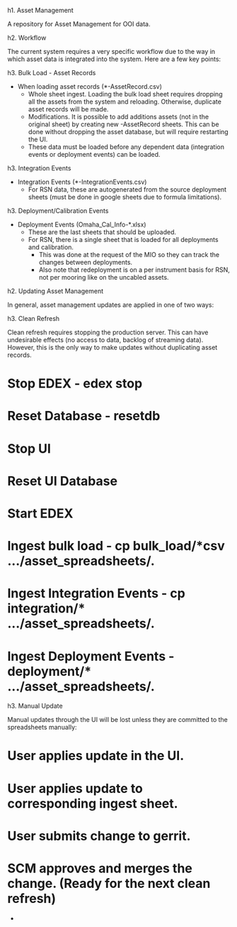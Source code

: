 h1. Asset Management

A repository for Asset Management for OOI data.

h2. Workflow

The current system requires a very specific workflow due to the way in which asset data is integrated into the system. Here are a few key points:

h3. Bulk Load - Asset Records

* When loading asset records (*-AssetRecord.csv)
  * Whole sheet ingest. Loading the bulk load sheet requires dropping all the assets from the system and reloading. Otherwise, duplicate asset records will be made.
  * Modifications. It is possible to add additions assets (not in the original sheet) by creating new -AssetRecord sheets. This can be done without dropping the asset database, but will require restarting the UI.
  * These data must be loaded before any dependent data (integration events or deployment events) can be loaded.

h3. Integration Events

* Integration Events (*-IntegrationEvents.csv)
  * For RSN data, these are autogenerated from the source deployment sheets (must be done in google sheets due to formula limitations).

h3. Deployment/Calibration Events

* Deployment Events (Omaha_Cal_Info-*.xlsx)
  * These are the last sheets that should be uploaded.
  * For RSN, there is a single sheet that is loaded for all deployments and calibration. 
    * This was done at the request of the MIO so they can track the changes between deployments.
    * Also note that redeployment is on a per instrument basis for RSN, not per mooring like on the uncabled assets.

h2. Updating Asset Management

In general, asset management updates are applied in one of two ways:

h3. Clean Refresh

Clean refresh requires stopping the production server. This can have undesirable effects (no access to data, backlog of streaming data). However, this is the only way to make updates without duplicating asset records. 

# Stop EDEX - edex stop
# Reset Database - resetdb
# Stop UI
# Reset UI Database
# Start EDEX
# Ingest bulk load - cp bulk_load/*csv .../asset_spreadsheets/.
# Ingest Integration Events - cp integration/* .../asset_spreadsheets/.
# Ingest Deployment Events - deployment/* .../asset_spreadsheets/.

h3. Manual Update

Manual updates through the UI will be lost unless they are committed to the spreadsheets manually:
# User applies update in the UI.
# User applies update to corresponding ingest sheet.
# User submits change to gerrit.
# SCM approves and merges the change. (Ready for the next clean refresh)
- 
